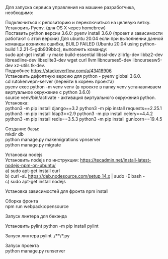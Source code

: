 Для запуска сервиса управления на машине разработчика, необходимо:

Подключиться к репозиторию и переключиться на целевую ветку.  
Установить Pyenv. (для OS X через homebrew)  
Поставить python версии 3.6.0:  pyenv install 3.6.0 (проект и зависимости работают с этой версии)
Для ubuntu 20.04 eсли при выполнении данной команды возникла ошибка, BUILD FAILED (Ubuntu 20.04 using python-build 1.2.21-5-gdb939bbc), выполнить команду:  
sudo apt-get install -y make build-essential libssl-dev zlib1g-dev libbz2-dev libreadline-dev libsqlite3-dev wget curl llvm libncurses5-dev libncursesw5-dev xz-utils tk-dev.  
Подробнее https://stackoverflow.com/a/43418906  
Установить дефолтную версию для python - pyenv global 3.6.0.  
cd rutokenvepn-server (перейти в корень проекта)  
pyenv exec python -m venv venv (в проекте в папку venv устанавливаем виртуальное окружение с python 3.6.0)  
source venv/bin/activate - активация виртуального окружения python.  
Установка:  
python3 -m pip install django==3.2
python3 -m pip install requests==2.25.1
python3 -m pip install ldap3==2.9
python3 -m pip install celery==4.4.2
python3 -m pip install redis==3.5.3
python3 -m pip install gunicorn==19.4.5

Создание базы:  
mkdir db  
python manage.py makemigrations vpnserver  
python manage.py migrate  

Установка nodejs  
Установить nodejs по инструкции: https://tecadmin.net/install-latest-nodejs-npm-on-ubuntu/  
а) sudo apt-get install curl  
b) curl -sL https://deb.nodesource.com/setup_14.x | sudo -E bash -  
c) sudo apt-get install nodejs  

Установка зависимостей для фронта 
npm install

Сборка фронта   
npm run webpack:opensource  

Запуск линтера для бекэнда

Установить pylint
python -m pip install pylint

Запуск линтера
pylint ./**/*.py

Запуск проекта  
python manage.py runserver  
